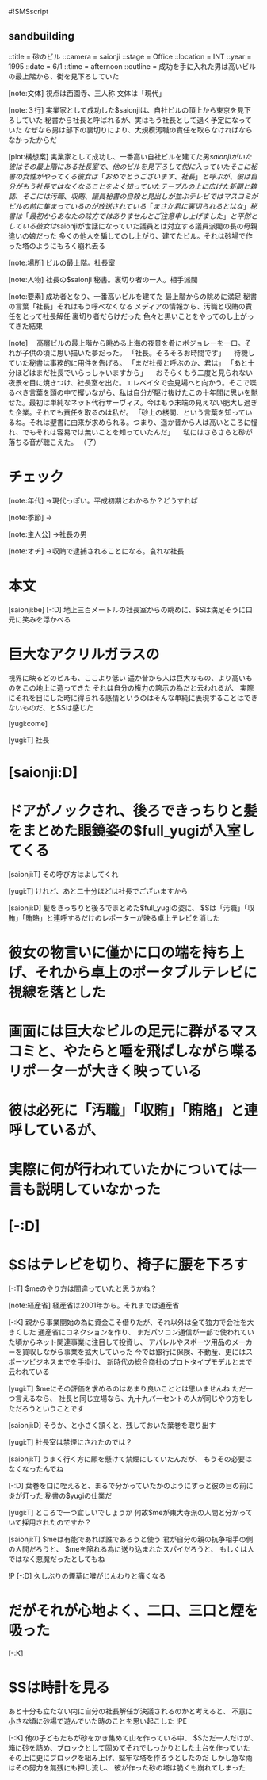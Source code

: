 #!SMSscript

## sandbuilding

::title = 砂のビル
::camera = saionji
::stage = Office
::location = INT
::year = 1995
::date = 6/1
::time = afternoon
::outline = 成功を手に入れた男は高いビルの最上階から、街を見下ろしていた

[note:文体]
視点は西園寺、三人称
文体は「現代」

[note:３行]
実業家として成功した$saionjiは、自社ビルの頂上から東京を見下ろしていた
秘書から社長と呼ばれるが、実はもう社長として退く予定になっていた
なぜなら男は部下の裏切りにより、大規模汚職の責任を取らなければならなかったからだ

[plot:構想案]
実業家として成功し、一番高い自社ビルを建てた男$saionjiがいた
彼はその最上階にある社長室で、他のビルを見下ろして悦に入っていた
そこに秘書の女性がやってくる
彼女は「おめでとうございます、社長」と呼ぶが、彼は自分がもう社長ではなくなることをよく知っていた
テーブルの上に広げた新聞と雑誌、そこには汚職、収賄、議員秘書の自殺と見出しが並ぶ
テレビではマスコミがビルの前に集まっているのが放送されている
「まさか君に裏切られるとはな」
秘書は「最初からあなたの味方ではありませんとご注意申し上げました」と平然としている
彼女は$saionjiが世話になっていた議員とは対立する議員派閥の長の母親違いの娘だった
多くの他人を騙してのし上がり、建てたビル。それは砂場で作った塔のようにもろく崩れ去る

[note:場所]
ビルの最上階。社長室

[note:人物]
社長の$saionji
秘書。裏切り者の一人。相手派閥

[note:要素]
成功者となり、一番高いビルを建てた
最上階からの眺めに満足
秘書の言葉「社長」それはもう呼べなくなる
メディアの情報から、汚職と収賄の責任をとって社長解任
裏切り者だらけだった
色々と黒いことをやってのし上がってきた結果

[note]
　高層ビルの最上階から眺める上海の夜景を肴にボジョレーを一口。それが子供の頃に思い描いた夢だった。
「社長。そろそろお時間です」
　待機していた秘書は事務的に用件を告げる。
「まだ社長と呼ぶのか、君は」
「あと十分ほどはまだ社長でいらっしゃいますから」
　おそらくもう二度と見られない夜景を目に焼きつけ、社長室を出た。エレベイタで会見場へと向かう。そこで喋るべき言葉を頭の中で攫いながら、私は自分が駆け抜けたこの十年間に思いを馳せた。最初は単純なネット代行サーヴィス。今はもう末端の見えない肥大し過ぎた企業。それでも責任を取るのは私だ。
「砂上の楼閣、という言葉を知っているね。それは聖書に由来が求められる。つまり、遥か昔から人は高いところに憧れ、でもそれは容易では無いことを知っていたんだ」
　私にはさらさらと砂が落ちる音が聴こえた。
（了）

# チェック

[note:年代]
→現代っぽい。平成初期とわかるか？どうすれば

[note:季節]
→

[note:主人公]
→社長の男

[note:オチ]
→収賄で逮捕されることになる。哀れな社長

# 本文

[saionji:be]
[-:D]
地上三百メートルの社長室からの眺めに、$Sは満足そうに口元に笑みを浮かべる
# 巨大なアクリルガラスの
視界に映るどのビルも、ここより低い
遥か昔から人は巨大なもの、より高いものをこの地上に造ってきた
それは自分の権力の誇示の為だと云われるが、
実際にそれを目にした時に得られる感情というのはそんな単純に表現することはできないものだ、と$Sは感じた

[yugi:come]

[yugi:T]
社長

# [saionji:D]
# ドアがノックされ、後ろできっちりと髪をまとめた眼鏡姿の$full_yugiが入室してくる

[saionji:T]
その呼び方はよしてくれ

[yugi:T]
けれど、あと二十分ほどは社長でございますから

[saionji:D]
髪をきっちりと後ろでまとめた$full_yugiの姿に、
$Sは「汚職」「収賄」「賄賂」と連呼するだけのレポーターが映る卓上テレビを消した

# 彼女の物言いに僅かに口の端を持ち上げ、それから卓上のポータブルテレビに視線を落とした
# 画面には巨大なビルの足元に群がるマスコミと、やたらと唾を飛ばしながら喋るリポーターが大きく映っている
# 彼は必死に「汚職」「収賄」「賄賂」と連呼しているが、
# 実際に何が行われていたかについては一言も説明していなかった

# [-:D]
# $Sはテレビを切り、椅子に腰を下ろす

[-:T]
$meのやり方は間違っていたと思うかね？

[note:経産省]
経産省は2001年から。それまでは通産省

[-:K]
親から事業開始の為に資金こそ借りたが、それ以外は全て独力で会社を大きくした
通産省にコネクションを作り、
まだパソコン通信が一部で使われていた頃からネット関連事業に注目して投資し、
アパレルやスポーツ用品のメーカーを買収しながら事業を拡大していった
今では銀行に保険、不動産、更にはスポーツビジネスまでを手掛け、
新時代の総合商社のプロトタイプモデルとまで云われている

[yugi:T]
$meにその評価を求めるのはあまり良いこととは思いませんね
ただ一つ言えるなら、
社長と同じ立場なら、九十九パーセントの人が同じやり方をしただろうということです

[saionji:D]
そうか、と小さく頷くと、残しておいた葉巻を取り出す

[yugi:T]
社長室は禁煙にされたのでは？

[saionji:T]
うまく行く方に願を懸けて禁煙にしていたんだが、
もうその必要はなくなったんでね

[-:D]
葉巻を口に咥えると、まるで分かっていたかのようにすっと彼の目の前に炎が灯った
秘書の$yugiの仕業だ

[yugi:T]
ところで一つ宜しいでしょうか
何故$meが東大寺派の人間と分かっていて採用されたのですか？

[saionji:T]
$meは有能であれば誰であろうと使う
君が自分の親の抗争相手の側の人間だろうと、
$meを陥れる為に送り込まれたスパイだろうと、
もしくは人ではなく悪魔だったとしてもね

!P
[-:D]
久しぶりの煙草に喉がじんわりと痛くなる
# だがそれが心地よく、二口、三口と煙を吸った

[-:K]
# $Sは時計を見る
あと十分も立たない内に自分の社長解任が決議されるのかと考えると、
不意に小さな頃に砂場で遊んでいた時のことを思い起こした
!PE

[-:K]
他の子どもたちが砂をかき集めて山を作っている中、
$Sただ一人だけが、箱に砂を詰め、ブロックとして固めてそれでしっかりとした土台を作っていた
その上に更にブロックを組み上げ、堅牢な塔を作ろうとしたのだ
しかし急な雨はその努力を無残にも押し流し、
彼が作った砂の塔は脆くも崩れてしまった

